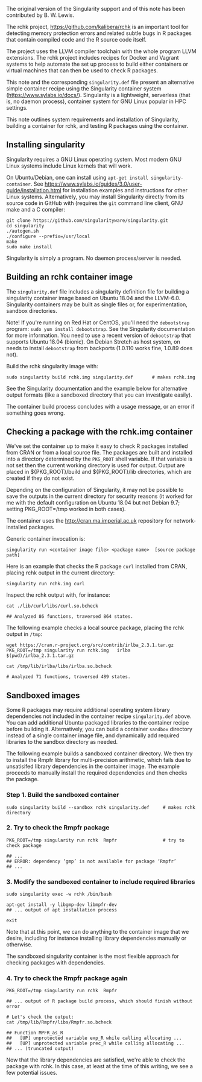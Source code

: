 The original version of the Singularity support and of this note has been
contributed by B. W. Lewis.

The rchk project, https://github.com/kalibera/rchk is an important tool for
detecting memory protection errors and related subtle bugs in R packages that
contain compiled code and the R source code itself.

The project uses the LLVM compiler toolchain with the whole program LLVM
extensions.  The rchk project includes recipes for Docker and Vagrant
systems to help automate the set up process to build either containers or
virtual machines that can then be used to check R packages.

This note and the corresponding `singularity.def` file present an alternative
simple container recipe using the Singularity container system
(https://www.sylabs.io/docs/). Singularity is a lightweight, serverless (that
is, no daemon process), container system for GNU Linux popular in HPC settings.

This note outlines system requirements and installation of Singularity,
building a container for rchk, and testing R packages using the container.


## Installing singularity

Singularity requires a GNU Linux operating system. Most modern GNU Linux
systems include Linux kernels that will work.

On Ubuntu/Debian, one can install using `apt-get install
singularity-container`.  See https://www.sylabs.io/guides/3.0/user-guide/installation.html
for installation examples and instructions for other Linux systems. 
Alternatively, you may install Singularity directly from its source code in
GitHub with (requires the `git` command line client, GNU make and a C
compiler:

```
git clone https://github.com/singularityware/singularity.git
cd singularity
./autogen.sh
./configure --prefix=/usr/local
make
sudo make install
``` 

Singularity is simply a program. No daemon process/server is needed.


## Building an rchk container image

The `singularity.def` file includes a singularity definition file for
building a singularity container image based on Ubuntu 18.04 and the
LLVM-6.0.  Singularity containers may be built as single files or, for
experimentation, sandbox directories.

Note! If you're running on Red Hat or CentOS, you'll need the `debootstrap`
program: `sudo yum install debootstrap`. See the Singularity documentation for
more information. You need to use a recent version of `debootstrap` that
supports Ubuntu 18.04 (bionic). On Debian Stretch as host system, on needs
to install `debootstrap` from backports (1.0.110 works fine, 1.0.89 does
not).

Build the rchk singularity image with:
```
sudo singularity build rchk.img singularity.def       # makes rchk.img
```
See the Singularity documentation and the example below
for alternative output formats (like
a sandboxed directory that you can investigate easily).

The container build process concludes with a usage message, or an error if
something goes wrong.

## Checking a package with the rchk.img container

We've set the container up to make it easy to check R packages installed from
CRAN or from a local source file. The packages are built and installed into a
directory determined by the `PKG_ROOT` shell variable. If that variable is not
set then the current working directory is used for output.  Output are placed
in ${PKG_ROOT}/build and ${PKG_ROOT}/lib directories, which are created if they
do not exist.

Depending on the configuration of Singularity, it may not be possible to
save the outputs in the current directory for security reasons (it worked
for me with the default configuration on Ubuntu 18.04 but not Debian 9.7;
setting PKG_ROOT=/tmp worked in both cases).

The container uses the http://cran.ma.imperial.ac.uk repository for
network-installed packages.

Generic container invocation is:
```
singularity run <container image file> <package name>  [source package path]
```

Here is an example that checks the R package `curl` installed from CRAN,
placing rchk output in the current directory:
```
singularity run rchk.img curl
```

Inspect the rchk output with, for instance:
```
cat ./lib/curl/libs/curl.so.bcheck 

## Analyzed 86 functions, traversed 864 states.
```

The following example checks a local source package, placing the rchk
output in `/tmp`:
```
wget https://cran.r-project.org/src/contrib/irlba_2.3.1.tar.gz
PKG_ROOT=/tmp singularity run rchk.img   irlba   $(pwd)/irlba_2.3.1.tar.gz

cat /tmp/lib/irlba/libs/irlba.so.bcheck 

# Analyzed 71 functions, traversed 489 states.
```

## Sandboxed images

Some R packages may require additional operating system library dependencies
not included in the container recipe `singularity.def` above. You can add
additional Ubuntu-packaged libraries to the container recipe before building
it. Alternatively, you can build a container `sandbox` directory instead of a
single container image file, and dynamically add required libraries to the
sandbox directory as needed.

The following example builds a sandboxed container directory. We then try to
install the Rmpfr library for multi-precision arithmetic, which fails due to
unsatisifed library dependencies in the container image. The example proceeds
to manually install the required dependencies and then checks the package.


### Step 1. Build the sandboxed container

```
sudo singularity build --sandbox rchk singularity.def     # makes rchk directory
```

### 2. Try to check the Rmpfr package

```
PKG_ROOT=/tmp singularity run rchk  Rmpfr                 # try to check package

## ...
## ERROR: dependency ‘gmp’ is not available for package ‘Rmpfr’
## ...
```

### 3. Modify the sandboxed container to include required libraries

```
sudo singularity exec -w rchk /bin/bash

apt-get install -y libgmp-dev libmpfr-dev
## ... output of apt installation process

exit
```

Note that at this point, we can do anything to the container image that we
desire, including for instance installing library dependencies manually or
otherwise.

The sandboxed singularity container is the most flexible approach for checking
packages with dependencies.

### 4. Try to check the Rmpfr package again

```
PKG_ROOT=/tmp singularity run rchk  Rmpfr

## ... output of R package build process, which should finish without error

# Let's check the output:
cat /tmp/lib/Rmpfr/libs/Rmpfr.so.bcheck 

## Function MPFR_as_R
##   [UP] unprotected variable exp_R while calling allocating ...
##   [UP] unprotected variable prec_R while calling allocating ...
## ... (truncated output)
```

Now that the library dependencies are satisfied, we're able to check the
package with rchk. In this case, at least at the time of this writing,
we see a few potential issues.
